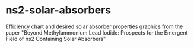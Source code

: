 # ns2-solar-absorbers
Efficiency chart and desired solar absorber properties graphics from the paper "Beyond Methylammonium Lead Iodide: Prospects for the Emergent Field of ns2 Containing Solar Absorbers"
